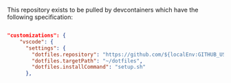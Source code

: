 This repository exists to be pulled by devcontainers which have the following specification: 
``` json

"customizations": {
    "vscode": {
      "settings": {
        "dotfiles.repository": "https://github.com/${localEnv:GITHUB_USER}/dotfiles",
        "dotfiles.targetPath": "~/dotfiles",
        "dotfiles.installCommand": "setup.sh"
      },

```
